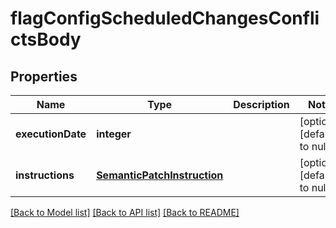 # flagConfigScheduledChangesConflictsBody

## Properties
Name | Type | Description | Notes
------------ | ------------- | ------------- | -------------
**executionDate** | **integer** |  | [optional] [default to null]
**instructions** | [**SemanticPatchInstruction**](SemanticPatchInstruction.md) |  | [optional] [default to null]

[[Back to Model list]](../README.md#documentation-for-models) [[Back to API list]](../README.md#documentation-for-api-endpoints) [[Back to README]](../README.md)


